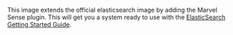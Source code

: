This image extends the official elasticsearch image by adding the Marvel Sense plugin. This will get you a system ready to use with the [ElasticSearch Getting Started Guide](http://www.elasticsearch.org/guide/en/elasticsearch/guide/current).

